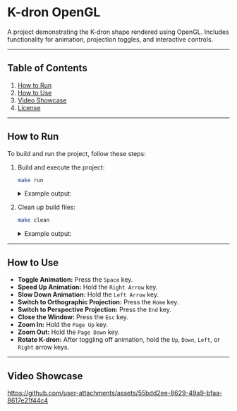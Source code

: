 # K-dron OpenGL

A project demonstrating the K-dron shape rendered using OpenGL. Includes functionality for animation, projection toggles, and interactive controls.

---

## Table of Contents

1. [How to Run](#how-to-run)
2. [How to Use](#how-to-use)
3. [Video Showcase](#video-showcase)
4. [License](#license)

---

## How to Run

To build and run the project, follow these steps:

1. Build and execute the project:
    ```bash
    make run
    ```
    
    <details>
      <summary>Example output:</summary>
        
        g++ -c -Wall -DDEBUG -g3 -fpermissive -MMD baseprogram.cpp -o baseprogram.o -lX11 -lglfw -lGL -lGLU -lGLEW -lm
        g++ -c -Wall -DDEBUG -g3 -fpermissive -MMD cameraprogram.cpp -o cameraprogram.o -lX11 -lglfw -lGL -lGLU -lGLEW -lm
        g++ -c -Wall -DDEBUG -g3 -fpermissive -MMD cube.cpp -o cube.o -lX11 -lglfw -lGL -lGLU -lGLEW -lm
        g++ -c -Wall -DDEBUG -g3 -fpermissive -MMD glerror.cpp -o glerror.o -lX11 -lglfw -lGL -lGLU -lGLEW -lm
        g++ -c -Wall -DDEBUG -g3 -fpermissive -MMD indexmodel.cpp -o indexmodel.o -lX11 -lglfw -lGL -lGLU -lGLEW -lm
        g++ -c -Wall -DDEBUG -g3 -fpermissive -MMD kdron.cpp -o kdron.o -lX11 -lglfw -lGL -lGLU -lGLEW -lm
        g++ -c -Wall -DDEBUG -g3 -fpermissive -MMD main.cpp -o main.o -lX11 -lglfw -lGL -lGLU -lGLEW -lm
        g++ -c -Wall -DDEBUG -g3 -fpermissive -MMD matma.cpp -o matma.o -lX11 -lglfw -lGL -lGLU -lGLEW -lm
        g++ -c -Wall -DDEBUG -g3 -fpermissive -MMD modelprogram.cpp -o modelprogram.o -lX11 -lglfw -lGL -lGLU -lGLEW -lm
        g++ -c -Wall -DDEBUG -g3 -fpermissive -MMD window.cpp -o window.o -lX11 -lglfw -lGL -lGLU -lGLEW -lm
        g++ baseprogram.o cameraprogram.o cube.o glerror.o indexmodel.o kdron.o main.o matma.o modelprogram.o window.o -o cube  -lX11 -lglfw -lGL -lGLU -lGLEW -lm
        ./cube -sync -gldebug
    </details>

2. Clean up build files:
    ```bash
    make clean
    ```
    
    <details>
      <summary>Example output:</summary>
        
        rm -f cube baseprogram.o cameraprogram.o cube.o glerror.o indexmodel.o kdron.o main.o matma.o modelprogram.o window.o
        rm -f baseprogram.d cameraprogram.d cube.d glerror.d indexmodel.d kdron.d main.d matma.d modelprogram.d window.d
    </details>

---

## How to Use

- **Toggle Animation:** Press the `Space` key.
- **Speed Up Animation:** Hold the `Right Arrow` key.
- **Slow Down Animation:** Hold the `Left Arrow` key.
- **Switch to Orthographic Projection:** Press the `Home` key.
- **Switch to Perspective Projection:** Press the `End` key.
- **Close the Window:** Press the `Esc` key.
- **Zoom In:** Hold the `Page Up` key.
- **Zoom Out:** Hold the `Page Down` key.
- **Rotate K-dron:** After toggling off animation, hold the `Up`, `Down`, `Left`, or `Right` arrow keys.

---

## Video Showcase
https://github.com/user-attachments/assets/55bdd2ee-8629-49a9-bfaa-8617e21f44c4

